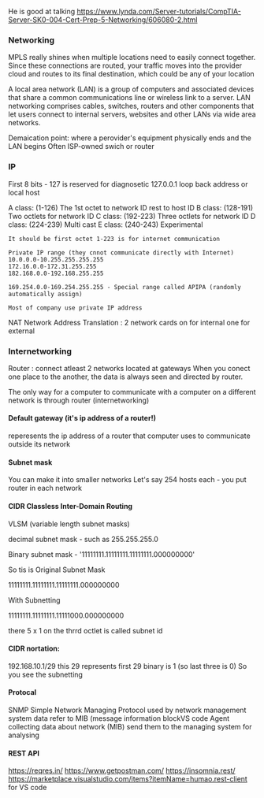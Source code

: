 He is good at talking
https://www.lynda.com/Server-tutorials/CompTIA-Server-SK0-004-Cert-Prep-5-Networking/606080-2.html

### Networking

 MPLS really shines when multiple locations need to easily connect together. 
 Since these connections are routed, your traffic moves into the provider cloud 
 and routes to its final destination, which could be any of your location
 
  A local area network (LAN) is a group of computers and associated devices 
  that share a common communications line or wireless link to a server.
  LAN networking comprises cables, switches, routers and other components 
  that let users connect to internal servers, websites and 
  other LANs via wide area networks.
 
 Demaication point:
 where a perovider's equipment physically ends and the LAN begins
 Often ISP-owned swich or router
 
 
### IP

First 8 bits - 127 is reserved for diagnosetic
127.0.0.1   loop back address or local host

A class: (1-126)   The 1st octet to network ID rest to host ID
B class: (128-191) Two octlets for network ID
C class: (192-223) Three octlets for network ID
D class: (224-239) Multi cast
E class: (240-243) Experimental

    It should be first octet 1-223 is for internet communication

    Private IP range (they cnnot communicate directly with Internet)
    10.0.0.0-10.255.255.255.255
    172.16.0.0-172.31.255.255
    182.168.0.0-192.168.255.255

    169.254.0.0-169.254.255.255 - Special range called APIPA (randomly automatically assign)

    Most of company use private IP address

NAT Network Address Translation : 2 network cards on for internal one for external


### Internetworking

Router : connect atleast 2 networks
located at gateways
When you conect one place to the another, the data is always seen and directed by router.


The only way for a computer to communicate with a computer on a different network is 
through router (internetworking)

#### Default gateway (it's ip address of a router!)
reperesents the ip address of a router 
that computer uses to communicate outside its network

#### Subnet mask
You can make it into smaller networks Let's say 254 hosts each - you put router in each network

#### CIDR Classless Inter-Domain Routing

VLSM (variable length subnet masks)

decimal subnet mask - such as 255.255.255.0

Binary subnet mask - '11111111.11111111.11111111.000000000'



So tis is Original Subnet Mask

11111111.11111111.11111111.000000000

With Subnetting

11111111.11111111.11111000.000000000

there 5 x 1 on the thrrd octlet is called subnet id


#### CIDR nortation: 
192.168.10.1/29
this 29 represents first 29 binary is 1 (so last three is 0)
So you see the subnetting

#### Protocal
SNMP Simple Network Managing Protocol used  by network management system
data refer to MIB (message information blockVS code
Agent collecting  data about network (MIB) send them to the managing system for analysing

#### REST API
https://reqres.in/
https://www.getpostman.com/
https://insomnia.rest/
https://marketplace.visualstudio.com/items?itemName=humao.rest-client for VS code 




